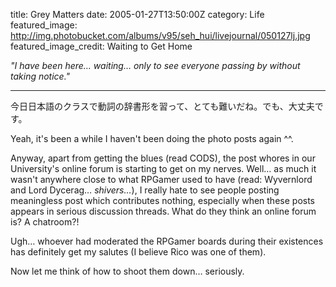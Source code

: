 title: Grey Matters
date: 2005-01-27T13:50:00Z
category: Life
featured_image: http://img.photobucket.com/albums/v95/seh_hui/livejournal/050127lj.jpg
featured_image_credit: Waiting to Get Home

*"I have been here… waiting… only to see everyone passing by without taking notice."*

---

今日日本語のクラスで動詞の辞書形を習って、とても難いだね。でも、大丈夫です。

Yeah, it's been a while I haven't been doing the photo posts again ^^.

Anyway, apart from getting the blues (read CODS), the post whores in our University's online forum is starting to get on my nerves. Well… as much it wasn't anywhere close to what RPGamer used to have (read: Wyvernlord and Lord Dycerag… *shivers…*), I really hate to see people posting meaningless post which contributes nothing, especially when these posts appears in serious discussion threads. What do they think an online forum is? A chatroom?!

Ugh… whoever had moderated the RPGamer boards during their existences has definitely get my salutes (I believe Rico was one of them).

Now let me think of how to shoot them down… seriously.
